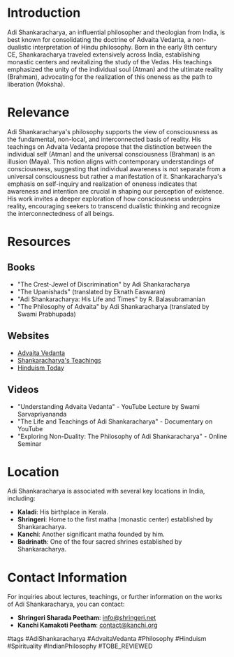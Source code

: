 # Introduction
Adi Shankaracharya, an influential philosopher and theologian from India, is best known for consolidating the doctrine of Advaita Vedanta, a non-dualistic interpretation of Hindu philosophy. Born in the early 8th century CE, Shankaracharya traveled extensively across India, establishing monastic centers and revitalizing the study of the Vedas. His teachings emphasized the unity of the individual soul (Atman) and the ultimate reality (Brahman), advocating for the realization of this oneness as the path to liberation (Moksha).

# Relevance
Adi Shankaracharya's philosophy supports the view of consciousness as the fundamental, non-local, and interconnected basis of reality. His teachings on Advaita Vedanta propose that the distinction between the individual self (Atman) and the universal consciousness (Brahman) is an illusion (Maya). This notion aligns with contemporary understandings of consciousness, suggesting that individual awareness is not separate from a universal consciousness but rather a manifestation of it. Shankaracharya's emphasis on self-inquiry and realization of oneness indicates that awareness and intention are crucial in shaping our perception of existence. His work invites a deeper exploration of how consciousness underpins reality, encouraging seekers to transcend dualistic thinking and recognize the interconnectedness of all beings.

# Resources

## Books
- "The Crest-Jewel of Discrimination" by Adi Shankaracharya
- "The Upanishads" (translated by Eknath Easwaran)
- "Adi Shankaracharya: His Life and Times" by R. Balasubramanian
- "The Philosophy of Advaita" by Adi Shankaracharya (translated by Swami Prabhupada)

## Websites
- [Advaita Vedanta](https://www.advaita-vedanta.org)
- [Shankaracharya's Teachings](https://www.shankaracharya.org)
- [Hinduism Today](https://www.hinduismtoday.com)

## Videos
- "Understanding Advaita Vedanta" - YouTube Lecture by Swami Sarvapriyananda
- "The Life and Teachings of Adi Shankaracharya" - Documentary on YouTube
- "Exploring Non-Duality: The Philosophy of Adi Shankaracharya" - Online Seminar

# Location
Adi Shankaracharya is associated with several key locations in India, including:
- **Kaladi**: His birthplace in Kerala.
- **Shringeri**: Home to the first matha (monastic center) established by Shankaracharya.
- **Kanchi**: Another significant matha founded by him.
- **Badrinath**: One of the four sacred shrines established by Shankaracharya.

# Contact Information
For inquiries about lectures, teachings, or further information on the works of Adi Shankaracharya, you can contact:
- **Shringeri Sharada Peetham**: info@shringeri.net
- **Kanchi Kamakoti Peetham**: contact@kanchi.org

#tags 
#AdiShankaracharya #AdvaitaVedanta #Philosophy #Hinduism #Spirituality #IndianPhilosophy #TOBE_REVIEWED
